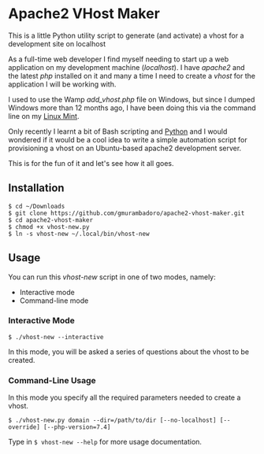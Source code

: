 # Apache2 VHost Maker

This is a little Python utility script to generate (and activate) a vhost for a development site on localhost

As a full-time web developer I find myself needing to start up a web application on my development machine (*localhost*). I have *apache2* and the latest *php* installed on it and many a time I need to create a *vhost* for the application I will be working with.

I used to use the Wamp *add_vhost.php* file on Windows, but since I dumped Windows more than 12 months ago, I have been doing this via the command line on my [Linux Mint](https://www.linuxmint.com).

Only recently I learnt a bit of Bash scripting and [Python](https://python.org) and I would wondered if it would be a cool idea to write a simple automation script for provisioning a vhost on an Ubuntu-based apache2 development server.

This is for the fun of it and let's see how it all goes.

## Installation

```
$ cd ~/Downloads
$ git clone https://github.com/gmurambadoro/apache2-vhost-maker.git
$ cd apache2-vhost-maker
$ chmod +x vhost-new.py
$ ln -s vhost-new ~/.local/bin/vhost-new
```

## Usage

You can run this *vhost-new* script in one of two modes, namely:

* Interactive mode
* Command-line mode

### Interactive Mode

```
$ ./vhost-new --interactive
```

In this mode, you will be asked a series of questions about the vhost to be created.

### Command-Line Usage

In this mode you specify all the required parameters needed to create a vhost.

```
$ ./vhost-new.py domain --dir=/path/to/dir [--no-localhost] [--override] [--php-version=7.4]
```

Type in `$ vhost-new --help` for more usage documentation.
